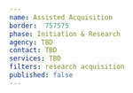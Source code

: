 ```yaml
---
name: Assisted Acquisition
border:  757575
phase: Initiation & Research
agency: TBD
contact: TBD
services: TBD
filters: research acquisition
published: false
---
```

